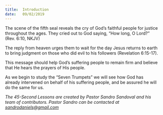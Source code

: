 ```yaml
---
title:  Introduction
date:   09/02/2019
---
```


The scene of the fifth seal reveals the cry of God’s faithful people for justice throughout the ages. They cried out to God saying, “How long, O Lord?” (Rev. 6:10, NKJV)

The reply from heaven urges them to wait for the day Jesus returns to earth to bring judgment on those who did evil to his followers (Revelation 6:15-17).

This message should help God’s suffering people to remain firm and believe that He hears the prayers of His people.

As we begin to study the “Seven Trumpets” we will see how God has already intervened on behalf of his suffering people, and be assured he will do the same for us.   

*The 45-Second Lessons are created by Pastor Sandro Sandoval and his team of contributors.  Pastor Sandro can be contacted at sandrodaniels@gmail.com*
